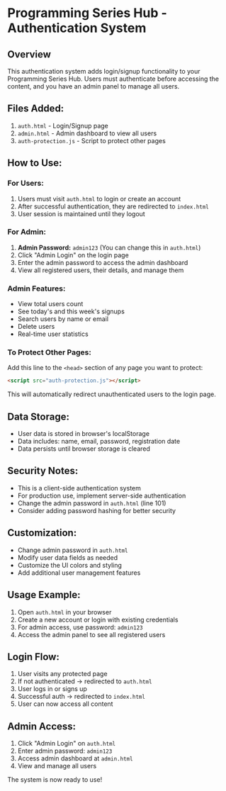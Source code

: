 # Programming Series Hub - Authentication System

## Overview
This authentication system adds login/signup functionality to your Programming Series Hub. Users must authenticate before accessing the content, and you have an admin panel to manage all users.

## Files Added:
1. `auth.html` - Login/Signup page
2. `admin.html` - Admin dashboard to view all users
3. `auth-protection.js` - Script to protect other pages

## How to Use:

### For Users:
1. Users must visit `auth.html` to login or create an account
2. After successful authentication, they are redirected to `index.html`
3. User session is maintained until they logout

### For Admin:
1. **Admin Password:** `admin123` (You can change this in `auth.html`)
2. Click "Admin Login" on the login page
3. Enter the admin password to access the admin dashboard
4. View all registered users, their details, and manage them

### Admin Features:
- View total users count
- See today's and this week's signups
- Search users by name or email
- Delete users
- Real-time user statistics

### To Protect Other Pages:
Add this line to the `<head>` section of any page you want to protect:
```html
<script src="auth-protection.js"></script>
```

This will automatically redirect unauthenticated users to the login page.

## Data Storage:
- User data is stored in browser's localStorage
- Data includes: name, email, password, registration date
- Data persists until browser storage is cleared

## Security Notes:
- This is a client-side authentication system
- For production use, implement server-side authentication
- Change the admin password in `auth.html` (line 101)
- Consider adding password hashing for better security

## Customization:
- Change admin password in `auth.html`
- Modify user data fields as needed
- Customize the UI colors and styling
- Add additional user management features

## Usage Example:
1. Open `auth.html` in your browser
2. Create a new account or login with existing credentials
3. For admin access, use password: `admin123`
4. Access the admin panel to see all registered users

## Login Flow:
1. User visits any protected page
2. If not authenticated → redirected to `auth.html`
3. User logs in or signs up
4. Successful auth → redirected to `index.html`
5. User can now access all content

## Admin Access:
1. Click "Admin Login" on `auth.html`
2. Enter admin password: `admin123`
3. Access admin dashboard at `admin.html`
4. View and manage all users

The system is now ready to use!
